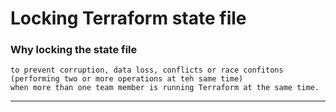 # Locking Terraform state file 

### Why locking the state file

```
to prevent corruption, data loss, conflicts or race confitons (performing two or more operations at teh same time)
when more than one team member is running Terraform at the same time.
```
----------------------------------------------------------------------------------------------------------------

